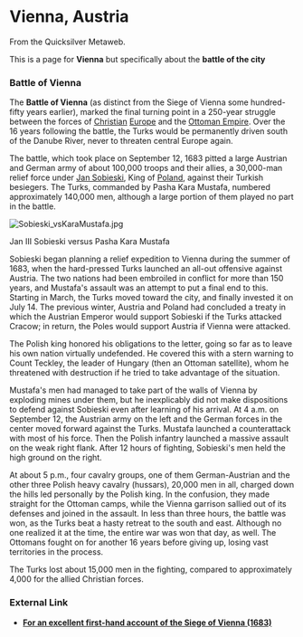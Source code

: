 
# Vienna, Austria

From the Quicksilver Metaweb.

This is a page for **Vienna** but specifically about the **battle of the city**
### Battle of Vienna


The **Battle of Vienna** (as distinct from the Siege of Vienna some hundred-fifty years earlier), marked the final turning point in a 250-year struggle between the forces of [Christian](/http-en-wikipedia-org-wiki-christian) [Europe](/http-en-wikipedia-org-wiki-europe) and the [Ottoman Empire](/http-en-wikipedia-org-wiki-ottoman-empire). Over the 16 years following the battle, the Turks would be permanently driven south of the Danube River, never to threaten central Europe again. 

The battle, which took place on September 12, 1683 pitted a large Austrian and German army of about 100,000 troops and their allies, a 30,000-man relief force under [Jan Sobieski](/http-en-wikipedia-org-wiki-john-iii-sobieski), King of [Poland](/http-en-wikipedia-org-wiki-poland), against their Turkish besiegers. The Turks, commanded by Pasha Kara Mustafa, numbered approximately 140,000 men, although a large portion of them played no part in the battle.

![Sobieski_vsKaraMustafa.jpg](/https://web.archive.org/web/20060725223343im_/http://www.metaweb.com/wiki/upload/2/24/Sobieski_vsKaraMustafa.jpg)  

Jan III Sobieski versus Pasha Kara Mustafa

Sobieski began planning a relief expedition to Vienna during the summer of 1683, when the hard-pressed Turks launched an all-out offensive against Austria. The two nations had been embroiled in conflict for more than 150 years, and Mustafa's assault was an attempt to put a final end to this. Starting in March, the Turks moved toward the city, and finally invested it on July 14. The previous winter, Austria and Poland had concluded a treaty in which the Austrian Emperor would support Sobieski if the Turks attacked Cracow; in return, the Poles would support Austria if Vienna were attacked. 

The Polish king honored his obligations to the letter, going so far as to leave his own nation virtually undefended. He covered this with a stern warning to Count Teckley, the leader of Hungary (then an Ottoman satellite), whom he threatened with destruction if he tried to take advantage of the situation. 

Mustafa's men had managed to take part of the walls of Vienna by exploding mines under them, but he inexplicably did not make dispositions to defend against Sobieski even after learning of his arrival. At 4 a.m. on September 12, the Austrian army on the left and the German forces in the center moved forward against the Turks. Mustafa launched a counterattack with most of his force. Then the Polish infantry launched a massive assault on the weak right flank. After 12 hours of fighting, Sobieski's men held the high ground on the right. 

At about 5 p.m., four cavalry groups, one of them German-Austrian and the other three Polish heavy cavalry (hussars), 20,000 men in all, charged down the hills led personally by the Polish king. In the confusion, they made straight for the Ottoman camps, while the Vienna garrison sallied out of its defenses and joined in the assault. In less than three hours, the battle was won, as the Turks beat a hasty retreat to the south and east. Although no one realized it at the time, the entire war was won that day, as well. The Ottomans fought on for another 16 years before giving up, losing vast territories in the process. 

The Turks lost about 15,000 men in the fighting, compared to approximately 4,000 for the allied Christian forces. 

### External Link


* **[For an excellent first-hand account of the Siege of Vienna (1683)](/http-www-hillsdale-edu-dept-history-war-louisxiv-1683-vienna-siege-htm)**
